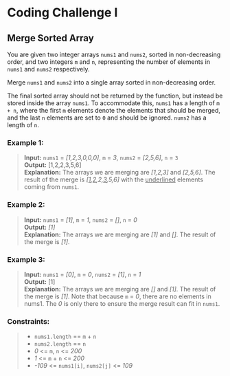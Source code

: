 # Coding Challenge I

## Merge Sorted Array
You are given two integer arrays `nums1` and `nums2`, sorted in non-decreasing order, and two integers `m` and `n`, representing the number of elements in `nums1` and `nums2` respectively.

Merge `nums1` and `nums2` into a single array sorted in non-decreasing order.

The final sorted array should not be returned by the function, but instead be stored inside the array `nums1`. To accommodate this, `nums1` has a length of `m + n`, where the first `m` elements denote the elements that should be merged, and the last `n` elements are set to `0` and should be ignored. `nums2` has a length of `n`.

 

### Example 1:

> **Input:** `nums1` = *[1,2,3,0,0,0]*, `m` = *3*, `nums2` = *[2,5,6]*, `n` = `3`\
**Output:** [1,2,2,3,5,6]\
**Explanation:** The arrays we are merging are *[1,2,3]* and *[2,5,6]*.
The result of the merge is *[<ins>1</ins>,<ins>2</ins>,2,<ins>3</ins>,5,6]* with the <ins>underlined</ins> elements coming from `nums1`.

### Example 2:

> **Input:** `nums1` = *[1]*, `m` = *1*, `nums2` = *[]*, `n` = *0*\
**Output:** *[1]*\
**Explanation:** The arrays we are merging are *[1]* and *[]*.
The result of the merge is *[1]*.

### Example 3:

> **Input:** `nums1` = *[0]*, `m` = *0*, `nums2` = *[1]*, `n` = *1*\
**Output:** [1]\
**Explanation:** The arrays we are merging are *[]* and *[1]*.
The result of the merge is *[1]*.
Note that because `m` = *0*, there are no elements in nums1. The *0* is only there to ensure the merge result can fit in `nums1`.

### Constraints:
> - `nums1.length` == `m` + `n`
> - `nums2.length` == `n`
> - *0* <= `m`, `n` <= *200*
> - *1* <= `m` + `n` <= *200*
>- *-109* <= `nums1[i]`, `nums2[j]` <= *109*